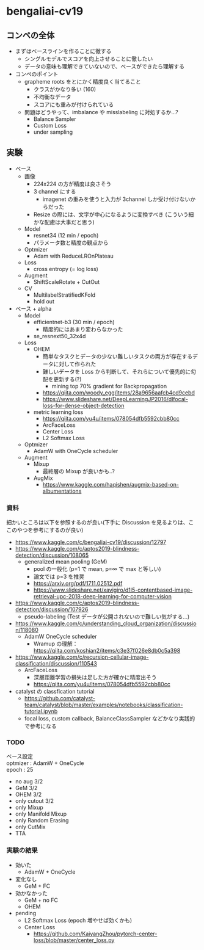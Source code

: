 # bengaliai-cv19

## コンペの全体

- まずはベースラインを作ることに徹する
  - シングルモデルでスコアを向上させることに徹したい
  - データの意味も理解できていないので、ベースができたら理解する
- コンペのポイント
  - grapheme roots をとにかく精度良く当てること
    - クラスがかなり多い (160)
    - 不均衡なデータ
    - スコアにも重みが付けられている
  - 問題はどうやって、imbalance や misslabeling に対処するか...?
    - Balance Sampler
    - Custom Loss
    - under sampling

## 実験

- ベース
  - 画像
    - 224x224 の方が精度は良さそう
    - 3 channel にする
      - imagenet の重みを使うと入力が 3channel しか受け付けないからだった
    - Resize の際には、文字が中心になるように変換すべき (こういう細かな配慮は大事だと思う)
  - Model
    - resnet34 (12 min / epoch)
    - パラメータ数と精度の観点から
  - Optmizer
    - Adam with ReduceLROnPlateau
  - Loss
    - cross entropy (= log loss)
  - Augment
    - ShiftScaleRotate + CutOut
  - CV
    - MultilabelStratifiedKFold
    - hold out
- ベース + alpha
  - Model
    - efficientnet-b3 (30 min / epoch)
      - 精度的にはあまり変わらなかった
    - se_resnext50_32x4d
  - Loss
    - OHEM
      - 簡単なタスクとデータの少ない難しいタスクの両方が存在するデータに対して作られた
      - 難しいデータを Loss から判断して、それらについて優先的に勾配を更新する(?)
        - mining top 70% gradient for Backpropagation
      - https://qiita.com/woody_egg/items/28a9656aafcb4cd9cebd
      - https://www.slideshare.net/DeepLearningJP2016/dlfocal-loss-for-dense-object-detection
    - metric learning loss
      - https://qiita.com/yu4u/items/078054dfb5592cbb80cc
      - ArcFaceLoss
      - Center Loss
      - L2 Softmax Loss
  - Optmizer
    - AdamW with OneCycle scheduler
  - Augment
    - Mixup
      - 最終層の Mixup が良いかも..?
    - AugMix
      - https://www.kaggle.com/haqishen/augmix-based-on-albumentations

### 資料

細かいところは以下を参照するのが良い(下手に Discussion を見るよりは、ここのやつを参考にするのが良い)

- https://www.kaggle.com/c/bengaliai-cv19/discussion/12797
- https://www.kaggle.com/c/aptos2019-blindness-detection/discussion/108065
  - generalized mean pooling (GeM)
    - pool の一般化 (p=1 で mean, p=∞ で max と等しい)
    - 論文では p=3 を推奨
    - https://arxiv.org/pdf/1711.02512.pdf
    - https://www.slideshare.net/xavigiro/d1l5-contentbased-image-retrieval-upc-2018-deep-learning-for-computer-vision
- https://www.kaggle.com/c/aptos2019-blindness-detection/discussion/107926
  - pseudo-labeling (Test データが公開されないので難しい気がする...)
- https://www.kaggle.com/c/understanding_cloud_organization/discussion/118080
  - AdamW OneCycle scheduler
    - Wramup の理解：https://qiita.com/koshian2/items/c3e37f026e8db0c5a398
- https://www.kaggle.com/c/recursion-cellular-image-classification/discussion/110543
  - ArcFaceLoss
    - 深層距離学習の損失は足した方が確かに精度出そう
    - https://qiita.com/yu4u/items/078054dfb5592cbb80cc
- catalyst の classfication tutorial
  - https://github.com/catalyst-team/catalyst/blob/master/examples/notebooks/classification-tutorial.ipynb
  - focal loss, custom callback, BalanceClassSampler などかなり実践的で参考になる

### TODO

ベース設定  
optmizer : AdamW + OneCycle  
epoch : 25

- no aug 3/2
- GeM 3/2
- OHEM 3/2
- only cutout 3/2
- only Mixup
- only Manifold Mixup
- only Random Erasing
- only CutMix
- TTA

### 実験の結果

- 効いた
  - AdamW + OneCycle
- 変化なし
  - GeM + FC
- 効かなかった
  - GeM + no FC
  - OHEM
- pending
  - L2 Softmax Loss (epoch 増やせば効くかも)
  - Center Loss
    - https://github.com/KaiyangZhou/pytorch-center-loss/blob/master/center_loss.py
